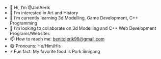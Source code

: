 - 👋 Hi, I’m @JanAerik
- 👀 I’m interested in Art and History
- 🌱 I’m currently learning 3d Modelling, Game Development, C++ Programming
- 💞️ I’m looking to collaborate on 3d Modelling and C++ Web Development Programs/Websites
- 📫 How to reach me: benitojerik99@gmail.com
- 😄 Pronouns: He/Him/His
- ⚡ Fun fact: My favorite food is Pork Sinigang

<!---
JanAerik/JanAerik is a ✨ special ✨ repository because its `README.md` (this file) appears on your GitHub profile.
You can click the Preview link to take a look at your changes.
--->
